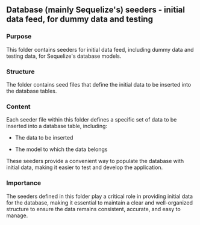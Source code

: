 ## Database (mainly Sequelize's) seeders - initial data feed, for dummy data and testing

### Purpose

This folder contains seeders for initial data feed, including dummy data and testing data, for Sequelize's database models.

### Structure

The folder contains seed files that define the initial data to be inserted into the database tables.

### Content

Each seeder file within this folder defines a specific set of data to be inserted into a database table, including:

- The data to be inserted

- The model to which the data belongs

These seeders provide a convenient way to populate the database with initial data, making it easier to test and develop the application.

### Importance

The seeders defined in this folder play a critical role in providing initial data for the database, making it essential to maintain a clear and well-organized structure to ensure the data remains consistent, accurate, and easy to manage.
